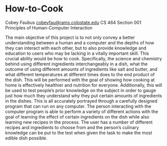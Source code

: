 # How-to-Cook

Cobey Faubus
cobeyfau@rams.colostate.edu
CS 464 Section 001
Principles of Human-Computer Interaction

The main objective of this project is to not only convey a better understanding between a human and a computer and the depths of how they can interact with each other, but to also provide knowledge and education to users who may be lacking in a vitally important skill. This crucial ability would be how to cook. Specifically, the science and chemistry behind using different ingredients interchangeably in a dish, what the outcome of using different amounts of ingredients like salt and butter, and what different temperatures at different times does to the end product of the dish. This will be performed with the goal of showing how cooking at home is effectively healthier and nutrition for everyone. Additionally, this will be used to test people’s prior knowledge on the subject in order to gauge just how much they understand why they put certain amounts of ingredients in the dishes. This is all accurately portrayed through a carefully designed program that can run on any computer. The person interacting with the computer program is able to perform a variety of different actions with the goal of learning the effect of certain ingredients on the dish while also learning new recipes in the process. The user has a number of different recipes and ingredients to choose from and the person’s culinary knowledge can be put to the test when given the task to make the most edible dish possible. 
